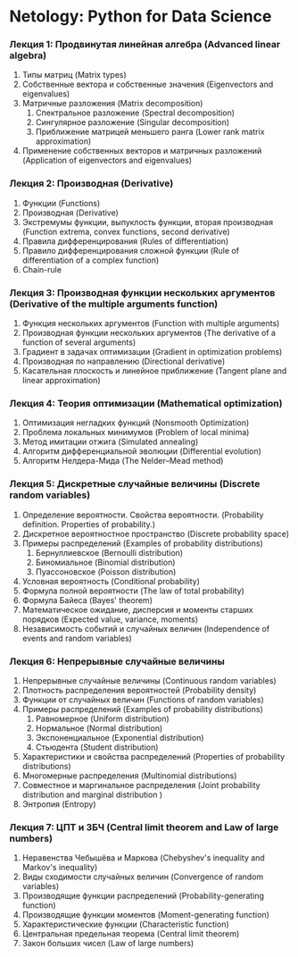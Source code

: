 # Netology: Python for Data Science

### Лекция 1: Продвинутая линейная алгебра (Advanced linear algebra)
1. Типы матриц (Matrix types)
1. Собственные вектора и собственные значения (Eigenvectors and eigenvalues)
1. Матричные разложения (Matrix decomposition)
   1. Спектральное разложение (Spectral decomposition)
   1. Сингулярное разложение (Singular decomposition)
   1. Приближение матрицей меньшего ранга (Lower rank matrix approximation)
1. Применение собственных векторов и матричных разложений (Application of eigenvectors and eigenvalues)

### Лекция 2: Производная (Derivative)

1. Функции (Functions)
1. Производная (Derivative)
1. Экстремумы функции, выпуклость функции, вторая производная (Function extrema, convex functions, second derivative)
1. Правила дифференцирования (Rules of differentiation)
1. Правило дифференцирования сложной функции (Rule of differentiation of a complex function)
1. Chain-rule

### Лекция 3: Производная функции нескольких аргументов (Derivative of the multiple arguments function)

1. Функция нескольких аргументов (Function with multiple arguments)
1. Производная функции нескольких аргументов (The derivative of a function of several arguments)
1. Градиент в задачах оптимизации (Gradient in optimization problems)
1. Производная по направлению (Directional derivative)
1. Касательная плоскость и линейное приближение (Tangent plane and linear approximation)

### Лекция 4: Теория оптимизации (Mathematical optimization)

1. Оптимизация негладких функций (Nonsmooth Optimization)
1. Проблема локальных минимумов (Problem of local minima)
1. Метод имитации отжига (Simulated annealing)
1. Алгоритм дифференциальной эволюции (Differential evolution)
1. Алгоритм Нелдера-Мида (The Nelder–Mead method)

### Лекция 5: Дискретные случайные величины (Discrete random variables)

1. Определение вероятности. Свойства вероятности. (Probability definition. Properties of probability.)
1. Дискретное вероятностное пространство (Discrete probability space)
1. Примеры распределений (Examples of probability distributions)
   1. Бернуллиевское (Bernoulli distribution)
   1. Биномиальное (Binomial distribution)
   1. Пуассоновское (Poisson distribution)
1. Условная вероятность (Conditional probability)
1. Формула полной вероятности (The law of total probability)
1. Формула Байеса (Bayes' theorem)
1. Математическое ожидание, дисперсия и моменты старших порядков (Expected value, variance, moments)
1. Независимость событий и случайных величин (Independence of events and random variables)


### Лекция 6: Непрерывные случайные величины

1. Непрерывные случайные величины (Continuous random variables)
1. Плотность распределения вероятностей (Probability density)
1. Функции от случайных величин (Functions of random variables)
1. Примеры распределений (Examples of probability distributions)
   1. Равномерное (Uniform distribution)
   1. Нормальное (Normal distribution)
   1. Экспоненциальное (Exponential distribution)
   1. Стьюдента (Student distribution)
1. Характеристики и свойства распределений (Properties of probability distributions)
1. Многомерные распределения (Multinomial distributions)
1. Совместное и маргинальное распределения (Joint probability distribution and marginal distribution
)
1. Энтропия (Entropy)

### Лекция 7: ЦПТ и ЗБЧ (Central limit theorem and Law of large numbers)

1. Неравенства Чебышёва и Маркова (Chebyshev's inequality and Markov's inequality)
1. Виды сходимости случайных величин (Convergence of random variables)
1. Производящие функции распределений (Probability-generating function)
1. Производящие функции моментов (Moment-generating function)
1. Характеристические функции (Characteristic function)
1. Центральная предельная теорема (Central limit theorem)
1. Закон больших чисел (Law of large numbers)
